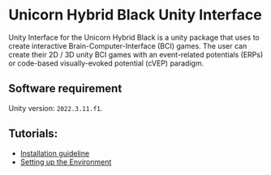 # Unicorn Hybrid Black Unity Interface
 Unity Interface for the Unicorn Hybrid Black is a unity package that uses to create interactive Brain-Computer-Interface (BCI) games. The user can create their 2D / 3D unity BCI games with an event-related potentials (ERPs) or code-based visually-evoked potential (cVEP) paradigm.

## Software requirement
Unity version: ```2022.3.11.f1```.

## Tutorials:
- [Installation guideline](/tutorial/installation-guideline.md)
- [Setting up the Environment](/tutorial/setting-up-the-environment.md)


